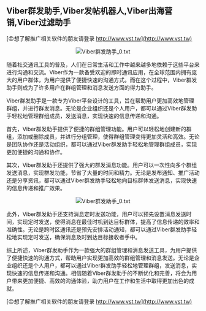 ## **Viber群发助手,Viber发帖机器人,Viber出海营销,Viber过滤助手**

[😍想了解推广相关软件的朋友请登录 http://www.vst.tw](http://www.vst.tw)

 <center><img src="https://vst.tw/MP4/tuiguang/png/0.png" alt="Viber群发助手_0.txt"></center>

随着社交通讯工具的普及，人们在日常生活和工作中越来越多地依赖于这些平台来进行沟通和交流。Viber作为一款备受欢迎的即时通讯应用，在全球范围内拥有庞大的用户群体，为用户提供了便捷快速的沟通方式。而在这个过程中，Viber群发助手则成为了许多用户在群组管理和消息发送方面的得力助手。

Viber群发助手是一款专为Viber平台设计的工具，旨在帮助用户更加高效地管理群组，并进行群发消息。无论是企业组织还是个人用户，都可以通过Viber群发助手轻松地管理群组成员，发送消息，实现快速的信息传递和沟通。

首先，Viber群发助手提供了便捷的群组管理功能。用户可以轻松地创建新的群组，添加或删除成员，并进行分组管理，使得群组管理变得更加灵活和高效。无论是团队协作还是活动组织，都可以通过Viber群发助手轻松地管理群组成员，实现更加便捷的沟通和协作。

其次，Viber群发助手还提供了强大的群发消息功能。用户可以一次性向多个群组发送消息，实现群发功能，节省了大量的时间和精力。无论是发布通知、推广活动还是分享资讯，都可以通过Viber群发助手轻松地向目标群体发送消息，实现快速的信息传递和推广效果。

 <center><img src="https://vst.tw/MP4/tuiguang/png/8.png" alt="Viber群发助手_0.txt"></center>

此外，Viber群发助手还支持消息定时发送功能，用户可以预先设置消息发送时间，实现定时发送，使得消息在最佳时机到达目标群体，提高了信息传递的效率和准确性。无论是跨时区通讯还是预先安排活动通知，都可以通过Viber群发助手轻松地实现定时发送，确保消息及时到达目标接收者手中。

综上所述，Viber群发助手作为一款强大的群组管理和消息发送工具，为用户提供了便捷快速的沟通方式，帮助用户实现更加高效的群组管理和消息发送。无论是企业组织还是个人用户，都可以通过Viber群发助手轻松地管理群组，发送消息，实现快速的信息传递和沟通。相信随着Viber群发助手的不断优化和完善，将会为用户带来更加便捷、高效的沟通体验，助力用户在工作和生活中取得更加出色的成就。

[😍想了解推广相关软件的朋友请登录 http://www.vst.tw](http://www.vst.tw)



